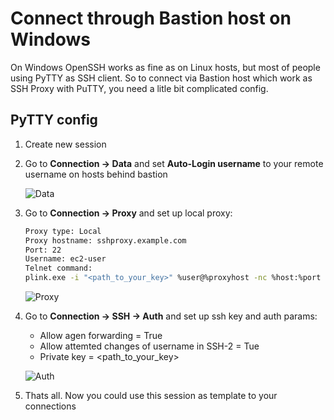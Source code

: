 # Connect through Bastion host on Windows

On Windows OpenSSH works as fine as on Linux hosts, but most of people using PyTTY as SSH client. So to connect via Bastion host which work as SSH Proxy with PuTTY, you need a litle bit complicated config.

## PyTTY config

1. Create new session

2. Go to **Connection -> Data** and set **Auto-Login username** to your remote username on hosts behind bastion

    ![Data](putty1.png)

3. Go to **Connection -> Proxy** and set up local proxy:

    ```bash
    Proxy type: Local
    Proxy hostname: sshproxy.example.com
    Port: 22
    Username: ec2-user
    Telnet command:
    plink.exe -i "<path_to_your_key>" %user@%proxyhost -nc %host:%port
    ```

    ![Proxy](putty1.png)

4. Go to **Connection -> SSH -> Auth** and set up ssh key and auth params:

    * Allow agen forwarding = True
    * Allow attemted changes of username in SSH-2 = Tue
    * Private key = <path_to_your_key>

    ![Auth](putty3.png) 

5. Thats all. Now you could use this session as template to your connections
